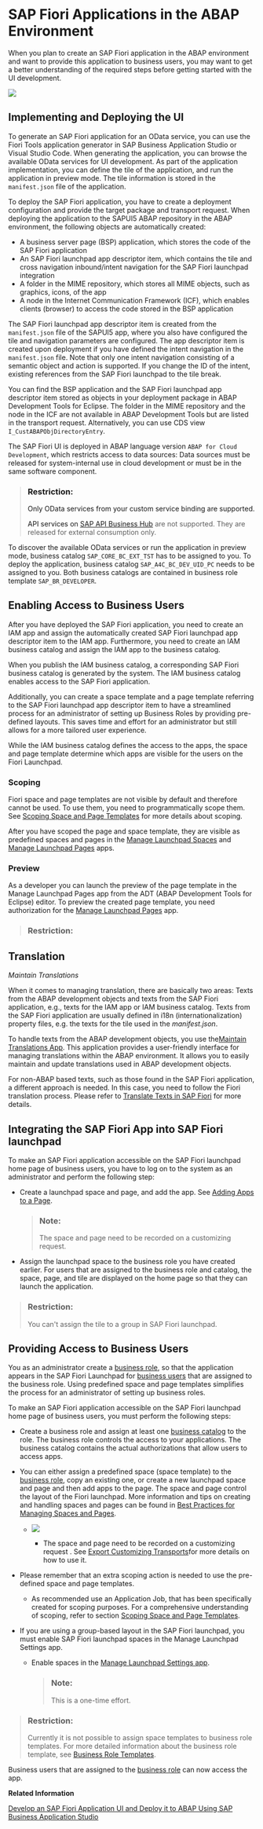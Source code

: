 <!-- loio1d9deef79d7d4936850b2d6343206ec8 -->

# SAP Fiori Applications in the ABAP Environment

When you plan to create an SAP Fiori application in the ABAP environment and want to provide this application to business users, you may want to get a better understanding of the required steps before getting started with the UI development.

![](images/SAPUI5_ABAP_Repository_213fe8c.png)



<a name="loio1d9deef79d7d4936850b2d6343206ec8__section_o4c_g1n_ktb"/>

## Implementing and Deploying the UI

To generate an SAP Fiori application for an OData service, you can use the Fiori Tools application generator in SAP Business Application Studio or Visual Studio Code. When generating the application, you can browse the available OData services for UI development. As part of the application implementation, you can define the tile of the application, and run the application in preview mode. The tile information is stored in the `manifest.json` file of the application.

To deploy the SAP Fiori application, you have to create a deployment configuration and provide the target package and transport request. When deploying the application to the SAPUI5 ABAP repository in the ABAP environment, the following objects are automatically created:

-   A business server page \(BSP\) application, which stores the code of the SAP Fiori application
-   An SAP Fiori launchpad app descriptor item, which contains the tile and cross navigation inbound/intent navigation for the SAP Fiori launchpad integration
-   A folder in the MIME repository, which stores all MIME objects, such as graphics, icons, of the app
-   A node in the Internet Communication Framework \(ICF\), which enables clients \(browser\) to access the code stored in the BSP application

The SAP Fiori launchpad app descriptor item is created from the `manifest.json` file of the SAPUI5 app, where you also have configured the tile and navigation parameters are configured. The app descriptor item is created upon deployment if you have defined the intent navigation in the `manifest.json` file. Note that only one intent navigation consisting of a semantic object and action is supported. If you change the ID of the intent, existing references from the SAP Fiori launchpad to the tile break.

You can find the BSP application and the SAP Fiori launchpad app descriptor item stored as objects in your deployment package in ABAP Development Tools for Eclipse. The folder in the MIME repository and the node in the ICF are not available in ABAP Development Tools but are listed in the transport request. Alternatively, you can use CDS view `I_CustABAPObjDirectoryEntry`.

The SAP Fiori UI is deployed in ABAP language version `ABAP for Cloud Development`, which restricts access to data sources: Data sources must be released for system-internal use in cloud development or must be in the same software component.

> ### Restriction:  
> Only OData services from your custom service binding are supported.
> 
> API services on [SAP API Business Hub](http://api.sap.com) are not supported. They are released for external consumption only.

To discover the available OData services or run the application in preview mode, business catalog `SAP_CORE_BC_EXT_TST` has to be assigned to you. To deploy the application, business catalog `SAP_A4C_BC_DEV_UID_PC` needs to be assigned to you. Both business catalogs are contained in business role template `SAP_BR_DEVELOPER`.



<a name="loio1d9deef79d7d4936850b2d6343206ec8__section_izl_sfn_ktb"/>

## Enabling Access to Business Users

After you have deployed the SAP Fiori application, you need to create an IAM app and assign the automatically created SAP Fiori launchpad app descriptor item to the IAM app. Furthermore, you need to create an IAM business catalog and assign the IAM app to the business catalog.

When you publish the IAM business catalog, a corresponding SAP Fiori business catalog is generated by the system. The IAM business catalog enables access to the SAP Fiori application.

Additionally, you can create a space template and a page template referring to the SAP Fiori launchpad app descriptor item to have a streamlined process for an administrator of setting up Business Roles by providing pre-defined layouts. This saves time and effort for an administrator but still allows for a more tailored user experience.

While the IAM business catalog defines the access to the apps, the space and page template determine which apps are visible for the users on the Fiori Launchpad.



### Scoping

Fiori space and page templates are not visible by default and therefore cannot be used. To use them, you need to programmatically scope them. See [Scoping Space and Page Templates](scoping-space-and-page-templates-74d5b1a.md) for more details about scoping.

After you have scoped the page and space template, they are visible as predefined spaces and pages in the [Manage Launchpad Spaces](https://help.sap.com/docs/btp/user-interface-configurations/manage-launchpad-spaces?version=Cloud) and [Manage Launchpad Pages](https://help.sap.com/docs/btp/user-interface-configurations/manage-launchpad-pages?version=Cloud) apps.



### Preview

As a developer you can launch the preview of the page template in the Manage Launchpad Pages app from the ADT \(ABAP Development Tools for Eclipse\) editor. To preview the created page template, you need authorization for the [Manage Launchpad Pages](https://help.sap.com/docs/btp/user-interface-configurations/manage-launchpad-pages?version=Cloud) app.

> ### Restriction:  



<a name="loio1d9deef79d7d4936850b2d6343206ec8__section_nkd_gfd_bbc"/>

## Translation

*Maintain Translations*

When it comes to managing translation, there are basically two areas: Texts from the ABAP development objects and texts from the SAP Fiori application, e.g., texts for the IAM app or IAM business catalog. Texts from the SAP Fiori application are usually defined in i18n \(internationalization\) property files, e.g. the texts for the tile used in the *manifest.json*.

To handle texts from the ABAP development objects, you use the[Maintain Translations App](https://help.sap.com/docs/btp/sap-business-technology-platform/maintain-translations?version=Cloud). This application provides a user-friendly interface for managing translations within the ABAP environment. It allows you to easily maintain and update translations used in ABAP development objects.

For non-ABAP based texts, such as those found in the SAP Fiori application, a different approach is needed. In this case, you need to follow the Fiori translation process. Please refer to [Translate Texts in SAP Fiori](https://help.sap.com/docs/SAP_FIORI_OVERVIEW/a1482918da994432859015bf1a083d9b/1a165cd7eb15425ab2a62b86625c3ef2.html) for more details.



<a name="loio1d9deef79d7d4936850b2d6343206ec8__section_krv_33n_ktb"/>

## Integrating the SAP Fiori App into SAP Fiori launchpad

To make an SAP Fiori application accessible on the SAP Fiori launchpad home page of business users, you have to log on to the system as an administrator and perform the following step:

-   Create a launchpad space and page, and add the app. See [Adding Apps to a Page](https://help.sap.com/docs/BTP/fd8f9fda63fa4c7a92bb1d4b4ac5582c/57cbbebee44e4f019e807c208ec6ea2e.html?version=Cloud).

    > ### Note:  
    > The space and page need to be recorded on a customizing request.

-   Assign the launchpad space to the business role you have created earlier. For users that are assigned to the business role and catalog, the space, page, and tile are displayed on the home page so that they can launch the application.


> ### Restriction:  
> You can't assign the tile to a group in SAP Fiori launchpad.



<a name="loio1d9deef79d7d4936850b2d6343206ec8__section_qn2_2gd_bbc"/>

## Providing Access to Business Users

You as an administrator create a [business role](https://help.sap.com/docs/btp/sap-business-technology-platform/maintain-business-roles-new-preview?version=Cloud), so that the application appears in the SAP Fiori Launchpad for [business users](https://help.sap.com/docs/btp/sap-business-technology-platform/maintain-business-users?version=Cloud) that are assigned to the business role. Using predefined space and page templates simplifies the process for an administrator of setting up business roles.

To make an SAP Fiori application accessible on the SAP Fiori launchpad home page of business users, you must perform the following steps:

-   Create a business role and assign at least one [business catalog](https://help.sap.com/docs/btp/sap-business-technology-platform/iam-business-catalogs?version=Cloud) to the role. The business role controls the access to your applications. The business catalog contains the actual authorizations that allow users to access apps.

-   You can either assign a predefined space \(space template\) to the [business role](https://help.sap.com/docs/btp/sap-business-technology-platform/maintain-business-roles-new-preview?version=Cloud), copy an existing one, or create a new launchpad space and page and then add apps to the page. The space and page control the layout of the Fiori launchpad. More information and tips on creating and handling spaces and pages can be found in [Best Practices for Managing Spaces and Pages](https://help.sap.com/docs/btp/user-interface-configurations/best-practices-for-managing-spaces-and-pages?version=Cloud).

    -   ![](images/businessrole_1192b2a.png)

        -   The space and page need to be recorded on a customizing request . See [Export Customizing Transports](https://help.sap.com/docs/btp/sap-business-technology-platform/export-customizing-transports?version=Cloud)for more details on how to use it.



-   Please remember that an extra scoping action is needed to use the pre-defined space and page templates.

    -   As recommended use an Application Job, that has been specifically created for scoping purposes. For a comprehensive understanding of scoping, refer to section [Scoping Space and Page Templates](scoping-space-and-page-templates-74d5b1a.md).


-   If you are using a group-based layout in the SAP Fiori launchpad, you must enable SAP Fiori launchpad spaces in the Manage Launchpad Settings app.

    -   Enable spaces in the [Manage Launchpad Settings app](https://help.sap.com/docs/btp/user-interface-configurations/manage-launchpad-settings?version=Cloud).

        > ### Note:  
        > This is a one-time effort.



> ### Restriction:  
> Currently it is not possible to assign space templates to business role templates. For more detailed information about the business role template, see [Business Role Templates](https://help.sap.com/docs/sap-btp-abap-environment/abap-environment/business-role-templates?q=Role%20Templates&version=Cloud).

Business users that are assigned to the [business role](https://help.sap.com/docs/sap-btp-abap-environment/abap-environment/business-role-templates?q=Role%20Templates&version=Cloud) can now access the app.

**Related Information**  


[Develop an SAP Fiori Application UI and Deploy it to ABAP Using SAP Business Application Studio](develop-an-sap-fiori-application-ui-and-deploy-it-to-abap-using-sap-business-application-eaaeba4.md "Get an overview about how to create and deploy an SAP Fiori application to ABAP using SAP Business Application Studio.")

